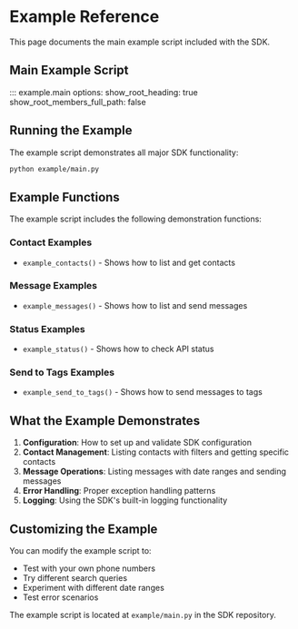 # Example Reference

This page documents the main example script included with the SDK.

## Main Example Script

::: example.main
    options:
        show_root_heading: true
        show_root_members_full_path: false

## Running the Example

The example script demonstrates all major SDK functionality:

```bash
python example/main.py
```

## Example Functions

The example script includes the following demonstration functions:

### Contact Examples
- `example_contacts()` - Shows how to list and get contacts

### Message Examples  
- `example_messages()` - Shows how to list and send messages

### Status Examples
- `example_status()` - Shows how to check API status

### Send to Tags Examples
- `example_send_to_tags()` - Shows how to send messages to tags

## What the Example Demonstrates

1. **Configuration**: How to set up and validate SDK configuration
2. **Contact Management**: Listing contacts with filters and getting specific contacts
3. **Message Operations**: Listing messages with date ranges and sending messages
4. **Error Handling**: Proper exception handling patterns
5. **Logging**: Using the SDK's built-in logging functionality

## Customizing the Example

You can modify the example script to:

- Test with your own phone numbers
- Try different search queries
- Experiment with different date ranges
- Test error scenarios

The example script is located at `example/main.py` in the SDK repository.